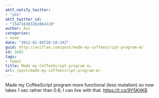 ```yaml
---
aktt_notify_twitter:
- "yes"
aktt_twitter_id:
- "154716383282864128"
author: Avi
categories:
- none
date: "2012-01-04T20:10:34Z"
guid: http://aviflax.com/post/made-my-coffeescript-program-m/
id: 1682
tags:
- tweet
title: Made my CoffeeScript program m…
url: /post/made-my-coffeescript-program-m/
---
```

Made my CoffeeScript program more functional (less mutation) so now takes 1 sec rather than 0.6; I can live with that. <a href="https://t.co/9Y5KtlKB" rel="nofollow">https://t.co/9Y5KtlKB</a>